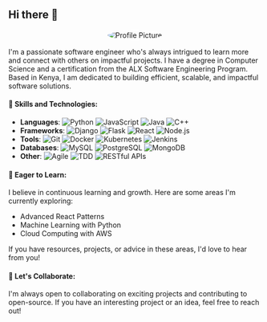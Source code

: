 ## Hi there 👋

<div align="center">
  <img src="https://via.placeholder.com/120" alt="Profile Picture" style="border-radius: 50%; border: 2px solid #fff;">
</div>

I'm a passionate software engineer who's always intrigued to learn more and connect with others on impactful projects. I have a degree in Computer Science and a certification from the ALX Software Engineering Program. Based in Kenya, I am dedicated to building efficient, scalable, and impactful software solutions.

#### 🚀 Skills and Technologies:
- **Languages**: ![Python](https://img.shields.io/badge/Python-3776AB?style=flat&logo=python&logoColor=white) ![JavaScript](https://img.shields.io/badge/JavaScript-F7DF1E?style=flat&logo=javascript&logoColor=black) ![Java](https://img.shields.io/badge/Java-007396?style=flat&logo=java&logoColor=white) ![C++](https://img.shields.io/badge/C++-00599C?style=flat&logo=cplusplus&logoColor=white)
- **Frameworks**: ![Django](https://img.shields.io/badge/Django-092E20?style=flat&logo=django&logoColor=white) ![Flask](https://img.shields.io/badge/Flask-000000?style=flat&logo=flask&logoColor=white) ![React](https://img.shields.io/badge/React-61DAFB?style=flat&logo=react&logoColor=black) ![Node.js](https://img.shields.io/badge/Node.js-339933?style=flat&logo=nodedotjs&logoColor=white)
- **Tools**: ![Git](https://img.shields.io/badge/Git-F05032?style=flat&logo=git&logoColor=white) ![Docker](https://img.shields.io/badge/Docker-2496ED?style=flat&logo=docker&logoColor=white) ![Kubernetes](https://img.shields.io/badge/Kubernetes-326CE5?style=flat&logo=kubernetes&logoColor=white) ![Jenkins](https://img.shields.io/badge/Jenkins-D24939?style=flat&logo=jenkins&logoColor=white)
- **Databases**: ![MySQL](https://img.shields.io/badge/MySQL-4479A1?style=flat&logo=mysql&logoColor=white) ![PostgreSQL](https://img.shields.io/badge/PostgreSQL-336791?style=flat&logo=postgresql&logoColor=white) ![MongoDB](https://img.shields.io/badge/MongoDB-47A248?style=flat&logo=mongodb&logoColor=white)
- **Other**: ![Agile](https://img.shields.io/badge/Agile-000000?style=flat&logo=agile&logoColor=white) ![TDD](https://img.shields.io/badge/TDD-000000?style=flat&logo=tdd&logoColor=white) ![RESTful APIs](https://img.shields.io/badge/RESTful_APIs-000000?style=flat&logo=restapi&logoColor=white)


#### 🌱 Eager to Learn:
I believe in continuous learning and growth. Here are some areas I'm currently exploring:
- Advanced React Patterns
- Machine Learning with Python
- Cloud Computing with AWS

If you have resources, projects, or advice in these areas, I'd love to hear from you!

#### 👯 Let's Collaborate:
I'm always open to collaborating on exciting projects and contributing to open-source. If you have an interesting project or an idea, feel free to reach out!
